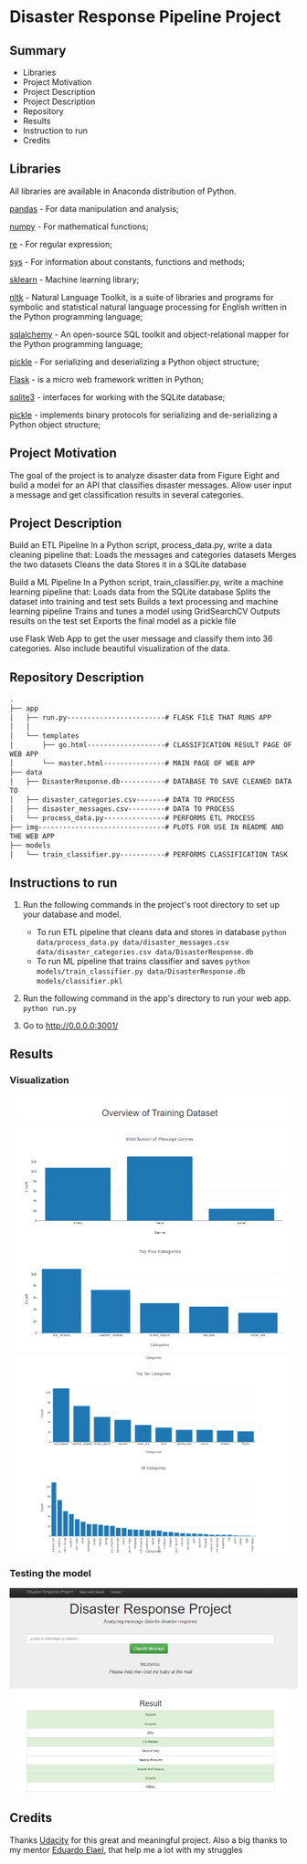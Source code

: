 # Disaster Response Pipeline Project
## Summary
- Libraries
- Project Motivation 
- Project Description
- Project Description
- Repository 
- Results
- Instruction to run
- Credits


## Libraries
All libraries are available in Anaconda distribution of Python.

[pandas](https://pandas.pydata.org/pandas-docs/stable/getting_started/install.html) - For data manipulation and analysis;

[numpy](https://numpy.org/doc/stable/user/absolute_beginners.html) - For mathematical functions;

[re](https://docs.python.org/3/library/re.html) - For regular expression;

[sys](https://www.python-course.eu/sys_module.php) - For information about constants, functions and methods; 

[sklearn](https://scikit-learn.org/stable/) - Machine learning library; 

[nltk](https://www.nltk.org/) - Natural Language Toolkit, is a suite of libraries and programs for symbolic and statistical natural language processing for English written in the Python programming language;

[sqlalchemy](https://www.sqlalchemy.org/) - An open-source SQL toolkit and object-relational mapper for the Python programming language;

[pickle](https://docs.python.org/3/library/pickle.html) - For serializing and deserializing a Python object structure;

[Flask](https://flask.palletsprojects.com/en/1.1.x/) - is a micro web framework written in Python;

[sqlite3](https://docs.python.org/3/library/sqlite3.html) -  interfaces for working with the SQLite database;

[pickle](https://docs.python.org/3/library/pickle.html) - implements binary protocols for serializing and de-serializing a Python object structure;

## Project Motivation 

The goal of the project is to analyze disaster data from Figure Eight and build a model for an API that classifies disaster messages. Allow user input a message and get classification results in several categories. 

## Project Description

Build an ETL Pipeline In a Python script, process_data.py, write a data cleaning pipeline that: Loads the messages and categories datasets Merges the two datasets Cleans the data Stores it in a SQLite database

Build a ML Pipeline In a Python script, train_classifier.py, write a machine learning pipeline that: Loads data from the SQLite database Splits the dataset into training and test sets Builds a text processing and machine learning pipeline Trains and tunes a model using GridSearchCV Outputs results on the test set Exports the final model as a pickle file

use Flask Web App to get the user message and classify them into 36 categories. Also include beautiful visualization of the data.

## Repository Description
```
.
├── app
│   ├── run.py------------------------# FLASK FILE THAT RUNS APP
│   │   
│   └── templates
│       ├── go.html-------------------# CLASSIFICATION RESULT PAGE OF WEB APP
│       └── master.html---------------# MAIN PAGE OF WEB APP
├── data
│   ├── DisasterResponse.db-----------# DATABASE TO SAVE CLEANED DATA TO
│   ├── disaster_categories.csv-------# DATA TO PROCESS
│   ├── disaster_messages.csv---------# DATA TO PROCESS
│   └── process_data.py---------------# PERFORMS ETL PROCESS
├── img-------------------------------# PLOTS FOR USE IN README AND THE WEB APP
├── models
│   └── train_classifier.py-----------# PERFORMS CLASSIFICATION TASK

```
## Instructions to run 
1. Run the following commands in the project's root directory to set up your database and model.

    - To run ETL pipeline that cleans data and stores in database
        `python data/process_data.py data/disaster_messages.csv data/disaster_categories.csv data/DisasterResponse.db`
    - To run ML pipeline that trains classifier and saves
        `python models/train_classifier.py data/DisasterResponse.db models/classifier.pkl`

2. Run the following command in the app's directory to run your web app.
    `python run.py`

3. Go to http://0.0.0.0:3001/
   
## Results

### Visualization

![title](images/view_1.png)
![title](images/view_2.png)


### Testing the model
![title](images/view_3.png)


## Credits

Thanks [Udacity](https://www.udacity.com/) for this great and meaningful project. 
Also a big thanks to my mentor [Eduardo Elael](https://github.com/elael), that help me a lot with my struggles 
